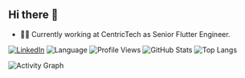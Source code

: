 ## Hi there 👋
- 👨‍💻 Currently working at CentricTech as Senior Flutter Engineer.
  
[![LinkedIn](https://img.shields.io/badge/LinkedIn-blue?logo=linkedin)](https://linkedin.com/in/yourprofile)
  ![Language](https://img.shields.io/badge/Language-Dart-blue) ![Profile Views](https://komarev.com/ghpvc/?username=kunalmanshani&color=blue)
![GitHub Stats](https://github-readme-stats.vercel.app/api?username=kunalmanshani&show_icons=true)
![Top Langs](https://github-readme-stats.vercel.app/api/top-langs/?username=kunalmanshani)

![Activity Graph](https://activity-graph.herokuapp.com/graph?username=kunalmanshani&theme=github)
<!-- ![GIF](https://media.giphy.com/media/l4FGuhL4U2WyjdkaY/giphy.gif) -->






<!--
**kunalmanshani/kunalmanshani** is a ✨ _special_ ✨ repository because its `README.md` (this file) appears on your GitHub profile.

Here are some ideas to get you started:

- 🔭 I’m currently working on ...
- 🌱 I’m currently learning ...
- 👯 I’m looking to collaborate on ...
- 🤔 I’m looking for help with ...
- 💬 Ask me about ...
- 📫 How to reach me: ...
- 😄 Pronouns: ...
- ⚡ Fun fact: ...
-->
